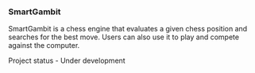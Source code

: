 ### SmartGambit

SmartGambit is a chess engine that evaluates a given chess position and searches for the best move. Users can also use it to play and compete against the computer. 

Project status - Under development
